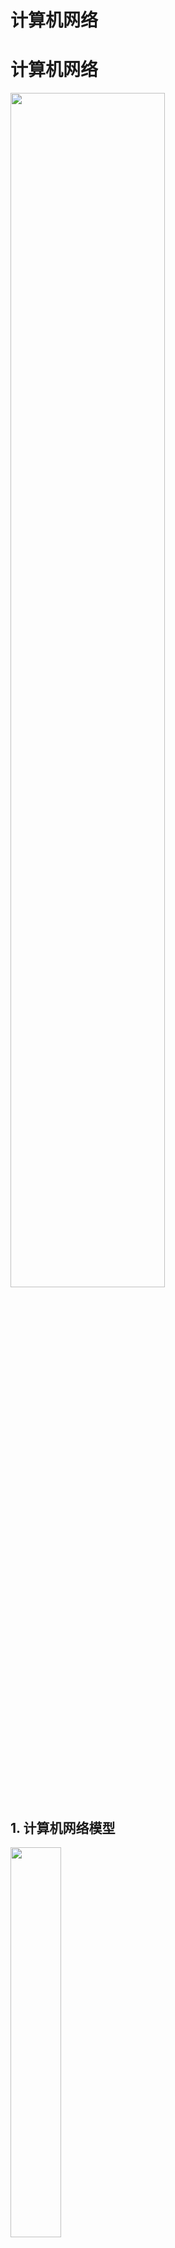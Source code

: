 # 计算机网络

# 计算机网络

<img src="./assets/计算机网络.png" width=70% align=center /><br/>

## 1. 计算机网络模型

<img src="./assets/计算机网络模型.webp" width=40% align=center /><br/>

## 2. TCP协议

<img src="./assets/TCP特点.png" width=60% align=center /><br/>

**TCP特点**：tcp是传输层协议，对应OSI的传输层

* 基于链接（点对点）：连接数据前需要建立好链接才能传输
* 双工通信：链接建立好后可以双向通信
* 可靠传输
* 拥塞控制：解决因网络导致重传问题，进一步导致网络情况恶化
* 基于字节流而非报文

**TCP实现细节**：

* 8种报文状态
* 滑动窗口机制：通过滑动窗口控制数据的发送速率。滑动窗口实际上是动态缓冲区，接收端根据自己的数处理能力在TCP的 header 中动态调整窗口大小，通过ACK应答包通知给发送端，发送端通过窗口大小调整发送速度
* Nagel 和 ACK 延迟配合使用可能导致 ACK 延迟 40 ms 超时后 才能回复ack包

### 2.1 三次握手

<img src="./assets/TCP三次握手.png" width=60% align=center /><br/>

TCP 是双工连接，不区分客户端和服务端，为便于讲解，把主动请求的一段成为 Client 端，被动简历连接的一段程为 Server 端。

建立链接前，server 端需要监听端口，处于 listen 状态；
Client 申请从 Client 到 Server 方向建立链接，向 Server 发送 SYN 同步包，发送后处于 SYN_SENT 状态；
server 收到 SYN 同步包后，同意建立链接后，向 Client 发送 ACK 并同时向 Client 发送 SYN 同步包，申请从 Server 端向 Client 端建立链接；发送完 ACK 和 SYN 后，Server 处于 SYN_Receive 状态；
Client 收到 Server 发送的 ACK 后，Client 变成 Established 状态，并向 Server 端发送 ACK 相应，回复 Server 端的 SYN 请求；
Server 端收到 Client 端的 ACK 后，Server 端状态变成 Established，到此链接建立完成，双方可以进行数据传输。

面试时要明白，三次握手的目的是建立双向链接，要知道 Client 和 Server 的状态变化。

**SYN 洪水攻击**
	发生的原因：Server 端收到 Client 端请求后，向 Client 发送 SYN 和 ACK，但 Client 迟迟不回复 ACK，导致 Server 端大量链接处在 SYN_Receive 状态，进而影响其他正常请求的建连。
	解决策略：
		1.设置 Linux 系统参数：tcp_synack_retries = 0，加快回收“半连接”；
		2.调大 Linux 系统参数：tcp_max_syn_backlog 来应对少量的洪水攻击。

#### 2.1.1 三次握手建立连接：

1. 第一次握手：客户端 – 发送带有 SYN 标志的报文 – 服务端 【确保客户端发送正常】
2. 第二次握手：服务端  – 发送带有 SYN / ACK 标志的报文 - 客户端 【确保客户端发送正常】
3. 第三次握手：客户端–发送带有带有 ACK 标志的报文 - 服务端

**三次握手目的：**
三次握手的目的是建立可靠的通信信道，说到通讯，简单来说就是数据的发送与接收，而三次握手最主要的目的就是双方确认自己与对方的发送与接收是正常的。

### 2.2 四次挥手

<img src="./assets/TCP四次挥手.png" width=60% align=center /><br/>

把先发起请求断开的一端成为 Client，被动一方称为 Server。

开始时双方都是 Established 状态；
Client 发起关闭连接请求，向 Server 发送 FIN 包，表示 Client 已经没有数据要传输，发送后 Client 处于 FIN_WAIT_1 状态；
Server 收到 FIN，返回 ACK，Server 状态变成 Close_Wait，此时 Server 处于半关闭状态，因为此时 Client 已经没有数据要发送，但是 Server 端可能还有数据要发送；
当 Server 端把剩余的数据发送完毕后，Server 向 Client 发送 FIN 表示 Server 端也没有数据要发送了，这时 Server 状态变成 Last_Wait，等待 Client 应答 ACK 即可关闭链接；
Client 端收到 FIN 后，向 Server 端发送 ACK，Client 状态变成 Time_Wait，进入 Time_Wait 状态后，Client 要等待 2 MSL（max segment lifetime 最大报文生存时间），保证链接可靠关闭，之后才能进入 Closed 状态；
Server 端收到 ACK 后。直接就进入 Closed 状态。

Client 为什么要等待 2 MSL 后才能关闭的原因：
	1.保证 TCP 协议全双工链接可靠关闭；
	2.保证这次连接中，重复的数据段从网络中消失，防止端口被重用的时候产生数据混淆。

建连时三次握手，断连时四次握手的原因：
	无论是建连还是断连，都需要在两个方向进行，只不过建连时，Server 段的 SYN 和 ACK 在两个包合并为一次发送；而断开链接时，两个方向的数据发送的停止时间可能是不同的，无法合并 FIN 和 ACK 为一次发送。

在实际应用中，有可能大量 socket 处在 Time_Wait 或 Close_Wait 的问题；
开启 Linux 系统的参数：tcp_tw_reuse 和 tcp_tw_recycle 能加快 Time_Wait 状态的回收；
出现大量 Close_Wait 一般是被动关闭的一方存在 bug 没有正确关闭链接导致。



#### 2.2.1 四次挥手断开连接：

1. 客户端-发送一个 FIN，用来关闭客户端到服务器的数据传送
2. 服务器-收到这个 FIN，它发回一 个 ACK，确认序号为收到的序号加1 。和 SYN 一样，一个 FIN 将占用一个序号
3. 服务器-关闭与客户端的连接，发送一个FIN给客户端
4. 客户端-发回 ACK 报文确认，并将确认序号设置为收到序号加1

#### 2.2.2为什么四次挥手：

任何一方都可以在数据传送结束后发出连接释放的通知，待对方确认后进入半关闭状态。当另一方也没有数据再发送的时候，则发出连接释放通知，对方确认后就完全关闭了TCP连接。

#### 2.2.3 为什么建立连接是三次握手，关闭连接确是四次挥手呢？

建立连接的时候， 服务器在LISTEN状态下，收到建立连接请求的SYN报文后，把ACK和SYN放在一个报文里发送给客户端。
而关闭连接时，服务器收到对方的FIN报文时，仅仅表示对方不再发送数据了但是还能接收数据，而自己也未必全部数据都发送给对方了，所以己方可以立即关闭，也可以发送一些数据给对方后，再发送FIN报文给对方来表示同意现在关闭连接，因此，己方ACK和FIN一般都会分开发送，从而导致多了一次。



### 2.3  报文状态标志与连接状态

TCP的报文状态标志与连接状态在排查网络问题时十分重要，需要明白协议状态才方便抓包分析

### 2.4 Nagel算法与ACK延迟

​	了解产生背景，需要解决小包问题，提高数据载荷比

​	对于延迟比较敏感且发生？？频率较低的场景可以关闭ng算法

### 2.5 TCP keepalive



### 2.6 滑动窗口与流量控制



## 3. UDP
TCP / UDP 区别：

<img src="./assets/TCP与UDP.webp" width=60% align=center /><br/>

## 4. HTTP

### 4.1 HTTP 内容

**Header**

**Method**

**cookies**

**状态码**

| 状态码 |                               含义                               |
| --------- | --------------------------------------------------------- |
| 1xx      | 请求正被处理                                                |
| 2xx      | 请求成功处理                                                |
| 3xx      | 请求需要附加操作，常见的例子如重定向        |
| 4xx      | 客户端出错导致请求无法被处理（前端问题） |
| 5xx      | 服务端处理出错                                            |


常见的状态码：

200 OK 请求成功。
204 No Content 没有新文档。浏览器应该继续显示原来的文档。如果用户定期地刷新页面，而Servlet可以确定用户文档足够新，这个状态代码是很有用的。
205 Reset Content 没有新文档。但浏览器应该重置它所显示的内容。用来强制浏览器清除表单输入内容。 
301 Moved Permanently 资源永久重定向。响应的头部字段Location中一般还会返回新一个地址。
**302  Found** 资源临时重定向。
304 Not Modified 资源未改变，可直接使用缓存。
400 Bad Request：请求头不正确、uri写错、请求方法错等。
401 Unauthorized 未经过认证。
**403 Forbidden** 禁止访问。
**404 Not Found** 服务端没有找到所请求的资源（一般这个错误是客户端的请求url写错了）。
422 Unprocessable Entity 请求格式正确，但是由于含有语义错误，无法响应。
500 Internal Server Error 服务器出错。
502 Bad Gateway 网关或代理服务器请求时，从上游服务器接收到无效的响应。
**503 Service Unavailable** 服务器暂时无法使用，可能是维护或者升级，反正无法使用。
504 Gateway Timeout 网关或代理服务器访问超时。

<https://segmentfault.com/a/1190000018264501>
<https://segmentfault.com/a/1190000006879700>



### 4.3 UrlEncode

### 4.4 HTTPS

### 4.5 HTTP keepalive

在HTTP/1.0中默认使用短连接。也就是说，客户端和服务器每进行一次HTTP操作，就建立一次连接，任务结束就中断连接。当客户端浏览器访问的某个HTML或其他类型的Web页中包含有其他的Web资源（如JavaScript文件、图像文件、CSS文件等），每遇到这样一个Web资源，浏览器就会重新建立一个HTTP会话。

而从HTTP/1.1起，默认使用长连接，用以保持连接特性。使用长连接的HTTP协议，会在响应头加入这行代码：Connection:keep-alive；在使用长连接的情况下，当一个网页打开完成后，客户端和服务器之间用于传输HTTP数据的TCP连接不会关闭，客户端再次访问这个服务器时，会继续使用这一条已经建立的连接。Keep-Alive不会永久保持连接，它有一个保持时间，可以在不同的服务器软件中设定这个时间。



## 5. HTTP2



## 6. QUIC（HTTP3）

quic基于UDP，但是提供了类似http的可靠性和流量控制



## 7. 其他常见问题


### 在浏览器中输入url地址到显示主页的过程

<img src="./assets/网页协议.webp" width=60% align=center /><br/>

1. DNS解析 【缓存，host文件】
2. TCP连接
3. 发送HTTP请求
4. 服务器处理请求并返回HTTP报文
5. 浏览器解析渲染页面
6. 连接结束

DNS缓存：
DNS存在着多级缓存，从离浏览器的距离排序的话，有以下几种: 浏览器缓存，系统缓存，路由器缓存，IPS服务器缓存，根域名服务器缓存，顶级域名服务器缓存，主域名服务器缓存。

DNS存在着多级缓存，从离浏览器的距离排序的话，有以下几种: 浏览器缓存，系统缓存，路由器缓存，IPS服务器缓存，根域名服务器缓存，顶级域名服务器缓存，主域名服务器缓存。

DNS负载均衡：
DNS可以返回一个合适的机器的IP给用户，例如可以根据每台机器的负载量，该机器离用户地理位置的距离等等，这种过程就是DNS负载均衡，又叫做DNS重定向。CDN(Content Delivery Network)就是利用DNS的重定向技术，DNS服务器会返回一个跟用户最接近的点的IP地址给用户，CDN节点的服务器负责响应用户的请求，提供所需的内容。



### 各种协议与HTTP协议之间的关系

图片来源：《图解HTTP》

<img src="./assets/各种协议与HTTP协议之间的关系.webp" width=60% align=center /><br/>

